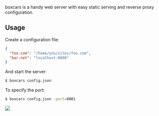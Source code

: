 boxcars is a handy web server with easy static serving and reverse proxy configuration.

## Usage

Create a configuration file:

```json
{
  "foo.com": "/home/you/sites/foo.com",
  "bar.net": "localhost:8080"
}
```

And start the server:

```bash
$ boxcars config.json
```

To specify the port:

```bash
$ boxcars config.json -port=8001
```

![](http://i.cloudup.com/rH_0UwNYg1.jpg)
